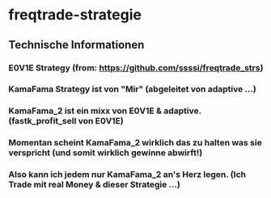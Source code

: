 # freqtrade-strategie

## Technische Informationen

### E0V1E Strategy (from: https://github.com/ssssi/freqtrade_strs)

### KamaFama Strategy ist von "Mir" (abgeleitet von adaptive ...)

### KamaFama_2 ist ein mixx von E0V1E & adaptive. (fastk_profit_sell von E0V1E)

### Momentan scheint KamaFama_2 wirklich das zu halten was sie verspricht (und somit wirklich gewinne abwirft!)

### Also kann ich jedem nur KamaFama_2 an's Herz legen. (Ich Trade mit real Money & dieser Strategie ...)

